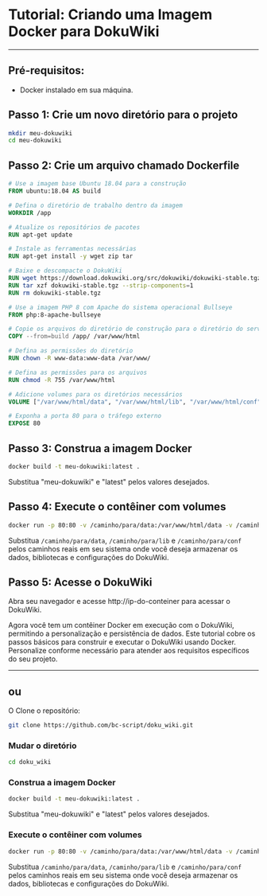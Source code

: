 # Tutorial: Criando uma Imagem Docker para DokuWiki
---

## Pré-requisitos:

- Docker instalado em sua máquina.

## Passo 1: Crie um novo diretório para o projeto

```bash
mkdir meu-dokuwiki
cd meu-dokuwiki
```

## Passo 2: Crie um arquivo chamado Dockerfile

```dockerfile
# Use a imagem base Ubuntu 18.04 para a construção
FROM ubuntu:18.04 AS build

# Defina o diretório de trabalho dentro da imagem
WORKDIR /app

# Atualize os repositórios de pacotes
RUN apt-get update

# Instale as ferramentas necessárias
RUN apt-get install -y wget zip tar 

# Baixe e descompacte o DokuWiki
RUN wget https://download.dokuwiki.org/src/dokuwiki/dokuwiki-stable.tgz
RUN tar xzf dokuwiki-stable.tgz --strip-components=1
RUN rm dokuwiki-stable.tgz

# Use a imagem PHP 8 com Apache do sistema operacional Bullseye
FROM php:8-apache-bullseye

# Copie os arquivos do diretório de construção para o diretório do servidor web
COPY --from=build /app/ /var/www/html

# Defina as permissões do diretório
RUN chown -R www-data:www-data /var/www/

# Defina as permissões para os arquivos
RUN chmod -R 755 /var/www/html

# Adicione volumes para os diretórios necessários
VOLUME ["/var/www/html/data", "/var/www/html/lib", "/var/www/html/conf"]

# Exponha a porta 80 para o tráfego externo
EXPOSE 80

```
## Passo 3: Construa a imagem Docker

```bash
docker build -t meu-dokuwiki:latest .
```
Substitua "meu-dokuwiki" e "latest" pelos valores desejados.

## Passo 4: Execute o contêiner com volumes

```bash
docker run -p 80:80 -v /caminho/para/data:/var/www/html/data -v /caminho/para/lib:/var/www/html/lib -v /caminho/para/conf:/var/www/html/conf meu-dokuwiki:latest
```

Substitua `/caminho/para/data`, `/caminho/para/lib` e `/caminho/para/conf` pelos caminhos reais em seu sistema onde você deseja armazenar os dados, bibliotecas e configurações do DokuWiki.


## Passo 5: Acesse o DokuWiki
Abra seu navegador e acesse http://ip-do-conteiner para acessar o DokuWiki.

Agora você tem um contêiner Docker em execução com o DokuWiki, permitindo a personalização e persistência de dados. Este tutorial cobre os passos básicos para construir e executar o DokuWiki usando Docker. Personalize conforme necessário para atender aos requisitos específicos do seu projeto.

---
## ou
O Clone o repositório:

```bash
git clone https://github.com/bc-script/doku_wiki.git
```
### Mudar o diretório 
```bash
cd doku_wiki
```

### Construa a imagem Docker

```bash
docker build -t meu-dokuwiki:latest .
```
Substitua "meu-dokuwiki" e "latest" pelos valores desejados.

### Execute o contêiner com volumes

```bash
docker run -p 80:80 -v /caminho/para/data:/var/www/html/data -v /caminho/para/lib:/var/www/html/lib -v /caminho/para/conf:/var/www/html/conf meu-dokuwiki:latest
```

Substitua `/caminho/para/data`, `/caminho/para/lib` e `/caminho/para/conf` pelos caminhos reais em seu sistema onde você deseja armazenar os dados, bibliotecas e configurações do DokuWiki.
